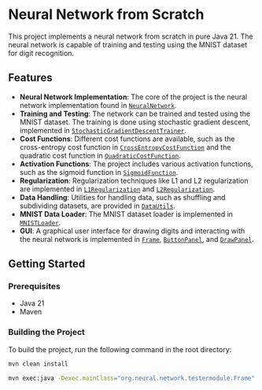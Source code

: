 # Neural Network from Scratch

This project implements a neural network from scratch in pure Java 21. The neural network is capable of training and testing using the MNIST dataset for digit recognition.


## Features

- **Neural Network Implementation**: The core of the project is the neural network implementation found in [`NeuralNetwork`](src/main/java/org/neural/network/neuralnetlib/net/NeuralNetwork.java).
- **Training and Testing**: The network can be trained and tested using the MNIST dataset. The training is done using stochastic gradient descent, implemented in [`StochasticGradientDescentTrainer`](src/main/java/org/neural/network/neuralnetlib/trainer/StochasticGradientDescentTrainer.java).
- **Cost Functions**: Different cost functions are available, such as the cross-entropy cost function in [`CrossEntropyCostFunction`](src/main/java/org/neural/network/neuralnetlib/options/cost/CrossEntropyCostFunction.java) and the quadratic cost function in [`QuadraticCostFunction`](src/main/java/org/neural/network/neuralnetlib/options/cost/QuadraticCostFunction.java).
- **Activation Functions**: The project includes various activation functions, such as the sigmoid function in [`SigmoidFunction`](src/main/java/org/neural/network/neuralnetlib/options/activation/SigmoidFunction.java).
- **Regularization**: Regularization techniques like L1 and L2 regularization are implemented in [`L1Regularization`](src/main/java/org/neural/network/neuralnetlib/options/regularization/L1Regularization.java) and [`L2Regularization`](src/main/java/org/neural/network/neuralnetlib/options/regularization/L2Regularization.java).
- **Data Handling**: Utilities for handling data, such as shuffling and subdividing datasets, are provided in [`DataUtils`](src/main/java/org/neural/network/neuralnetlib/net/DataUtils.java).
- **MNIST Data Loader**: The MNIST dataset loader is implemented in [`MNISTLoader`](src/main/java/org/neural/network/testermodule/MNISTLoader.java).
- **GUI**: A graphical user interface for drawing digits and interacting with the neural network is implemented in [`Frame`](src/main/java/org/neural/network/testermodule/Frame.java), [`ButtonPanel`](src/main/java/org/neural/network/testermodule/ButtonPanel.java), and [`DrawPanel`](src/main/java/org/neural/network/testermodule/DrawPanel.java).

## Getting Started

### Prerequisites

- Java 21
- Maven

### Building the Project

To build the project, run the following command in the root directory:

```sh
mvn clean install

mvn exec:java -Dexec.mainClass="org.neural.network.testermodule.Frame"